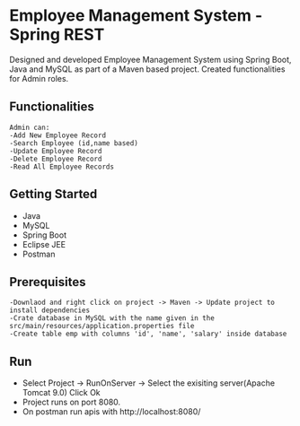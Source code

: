 # Employee Management System - Spring REST

Designed and developed Employee Management System using Spring Boot, Java and MySQL as part of a Maven based project. Created functionalities for Admin roles. 

## Functionalities
```
Admin can:
-Add New Employee Record
-Search Employee (id,name based)
-Update Employee Record
-Delete Employee Record
-Read All Employee Records
```

## Getting Started
* Java
* MySQL
* Spring Boot
* Eclipse JEE
* Postman

## Prerequisites
```
-Downlaod and right click on project -> Maven -> Update project to install dependencies
-Crate database in MySQL with the name given in the src/main/resources/application.properties file
-Create table emp with columns 'id', 'name', 'salary' inside database
```

## Run
* Select Project -> RunOnServer -> Select the exisiting server(Apache Tomcat 9.0) Click Ok
* Project runs on port 8080.
* On postman run apis with http://localhost:8080/
